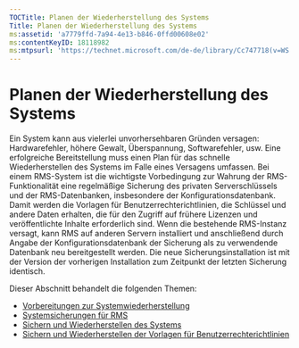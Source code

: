 ```yaml
---
TOCTitle: Planen der Wiederherstellung des Systems
Title: Planen der Wiederherstellung des Systems
ms:assetid: 'a7779ffd-7a94-4e13-b846-0ffd00608e02'
ms:contentKeyID: 18118982
ms:mtpsurl: 'https://technet.microsoft.com/de-de/library/Cc747718(v=WS.10)'
---
```


Planen der Wiederherstellung des Systems
========================================

Ein System kann aus vielerlei unvorhersehbaren Gründen versagen: Hardwarefehler, höhere Gewalt, Überspannung, Softwarefehler, usw. Eine erfolgreiche Bereitstellung muss einen Plan für das schnelle Wiederherstellen des Systems im Falle eines Versagens umfassen. Bei einem RMS-System ist die wichtigste Vorbedingung zur Wahrung der RMS-Funktionalität eine regelmäßige Sicherung des privaten Serverschlüssels und der RMS-Datenbanken, insbesondere der Konfigurationsdatenbank. Damit werden die Vorlagen für Benutzerrechterichtlinien, die Schlüssel und andere Daten erhalten, die für den Zugriff auf frühere Lizenzen und veröffentlichte Inhalte erforderlich sind. Wenn die bestehende RMS-Instanz versagt, kann RMS auf anderen Servern installiert und anschließend durch Angabe der Konfigurationsdatenbank der Sicherung als zu verwendende Datenbank neu bereitgestellt werden. Die neue Sicherungsinstallation ist mit der Version der vorherigen Installation zum Zeitpunkt der letzten Sicherung identisch.

Dieser Abschnitt behandelt die folgenden Themen:

-   [Vorbereitungen zur Systemwiederherstellung](https://technet.microsoft.com/885c047f-1e3b-4bf5-8248-3a4505759cbb)
-   [Systemsicherungen für RMS](https://technet.microsoft.com/c29894da-ee00-428c-8d48-80d8e5a83678)
-   [Sichern und Wiederherstellen des Systems](https://technet.microsoft.com/c11f3ac1-e512-402b-bf13-9ff21f5fe745)
-   [Sichern und Wiederherstellen der Vorlagen für Benutzerrechterichtlinien](https://technet.microsoft.com/a6ed3328-4128-45e8-9236-3de484b460de)